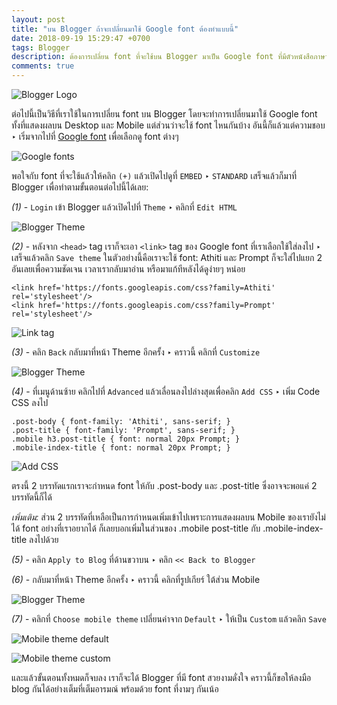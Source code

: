 ```yaml
---
layout: post
title: "บน Blogger ถ้าจะเปลี่ยนมาใช้ Google font ต้องทำแบบนี้"
date: 2018-09-19 15:29:47 +0700
tags: Blogger
description: ต้องการเปลี่ยน font ที่จะใช้บน Blogger มาเป็น Google font ที่มีตัวหนังสือภาษาไทยสวยๆ ต้องทำยังไงดี?
comments: true
---
```

![Blogger Logo](https://res.cloudinary.com/sdees-reallife/image/upload/c_scale,w_200/v1537345937/blogger_logo.png)

ต่อไปนี้เป็นวิธีที่เราใช้ในการเปลี่ยน font บน Blogger โดยจะทำการเปลี่ยนมาใช้ Google font ทั้งที่แสดงผลบน Desktop และ Mobile แต่ส่วนว่าจะใช้ font ไหนกันบ้าง อันนี้ก็แล้วแต่ความชอบ ‣ เริ่มจากไปที่ [Google font](https://fonts.google.com/) เพื่อเลือกดู font ต่างๆ

![Google fonts](https://res.cloudinary.com/sdees-reallife/image/upload/c_scale,w_600/v1537422482/Screenshot_2018-09-20_Google_Fonts.png)

พอใจกับ font ที่จะใช้แล้วให้คลิก `(+)` แล้วเปิดไปดูที่ `EMBED` ‣ `STANDARD` เสร็จแล้วก็มาที่ Blogger เพื่อทำตามขั้นตอนต่อไปนี้ได้เลย:

*(1)* - `Login` เข้า Blogger แล้วเปิดไปที่ `Theme` ‣ คลิกที่ `Edit HTML`

![Blogger Theme](https://res.cloudinary.com/sdees-reallife/image/upload/c_scale,w_600/v1537346319/Screenshot_2018-09-19_Blogger_Odd_s_Horizon_-_Theme.png)

*(2)* - หลังจาก `<head>` tag เราก็จะเอา `<link>` tag ของ Google font ที่เราเลือกใช้ใส่ลงไป ‣ เสร็จแล้วคลิก `Save theme`
ในตัวอย่างนี้คือเราจะใช้ font: Athiti และ Prompt ก็จะใส่ไปแยก 2 อันเลยเพื่อความชัดเจน เวลาเรากลับมาอ่าน หรือมาแก้ทีหลังได้ดูง่ายๆ หน่อย

```
<link href='https://fonts.googleapis.com/css?family=Athiti' rel='stylesheet'/>
<link href='https://fonts.googleapis.com/css?family=Prompt' rel='stylesheet'/>
```
![Link tag](https://res.cloudinary.com/sdees-reallife/image/upload/c_scale,w_600/v1537422491/Screenshot_2018-09-20_Blogger_Odd_s_Horizon_-.png)

*(3)* - คลิก `Back` กลับมาที่หน้า Theme อีกครั้ง ‣ คราวนี้ คลิกที่ `Customize`

![Blogger Theme](https://res.cloudinary.com/sdees-reallife/image/upload/c_scale,w_600/v1537346319/Screenshot_2018-09-19_Blogger_Odd_s_Horizon_-_Theme.png)

*(4)* - ที่เมนูด้านซ้าย คลิกไปที่ `Advanced` แล้วเลื่อนลงไปล่างสุดเพื่อคลิก `Add CSS` ‣ เพิ่ม Code CSS ลงไป

```
.post-body { font-family: 'Athiti', sans-serif; }
.post-title { font-family: 'Prompt', sans-serif; }
.mobile h3.post-title { font: normal 20px Prompt; }
.mobile-index-title { font: normal 20px Prompt; }
```

![Add CSS](https://res.cloudinary.com/sdees-reallife/image/upload/c_scale,w_600/v1537422499/Screenshot_2018-09-20_Blogger_Odd_s_Horizon_-_Template_Designer.png)

ตรงนี้ 2 บรรทัดแรกเราจะกำหนด font ให้กับ .post-body และ .post-title ซึ่งอาจจะพอแค่ 2 บรรทัดนี้ก็ได้

*เพิ่มเติม:* ส่วน 2 บรรทัดที่เหลือเป็นการกำหนดเพิ่มเข้าไปเพราะการแสดงผลบน Mobile ของเรายังไม่ได้ font อย่างที่เราอยากได้ ก็เลยบอกเพิ่มในส่วนของ .mobile post-title กับ .mobile-index-title ลงไปด้วย

*(5)* - คลิก `Apply to Blog` ที่ด้านขวาบน ‣ คลิก `<< Back to Blogger`

*(6)* - กลับมาที่หน้า Theme อีกครั้ง ‣ คราวนี้ คลิกที่รูปเกียร์ ใต้ส่วน Mobile

![Blogger Theme](https://res.cloudinary.com/sdees-reallife/image/upload/c_scale,w_600/v1537346319/Screenshot_2018-09-19_Blogger_Odd_s_Horizon_-_Theme.png)

*(7)* - คลิกที่ `Choose mobile theme` เปลี่ยนค่าจาก `Default` ‣ ให้เป็น `Custom` แล้วคลิก `Save`

![Mobile theme default](https://res.cloudinary.com/sdees-reallife/image/upload/c_scale,w_600/v1537422505/Screenshot_2018-09-20_Blogger_Odd_s_Horizon_-_Theme.png)

![Mobile theme custom](https://res.cloudinary.com/sdees-reallife/image/upload/c_scale,w_600/v1537422512/Screenshot_2018-09-20_Blogger_Odd_s_Horizon_-_Theme_1.png)

และแล้วขั้นตอนทั้งหมดก็จบลง เราก็จะได้ Blogger ที่มี font สวยงามดั่งใจ คราวนี้ก็ขอให้ลงมือ blog กันได้อย่างเต็มที่เต็มอารมณ์ พร้อมด้วย font ที่งามๆ กันเน้อ
